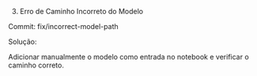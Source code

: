 3. Erro de Caminho Incorreto do Modelo

Commit: fix/incorrect-model-path

Solução:

 Adicionar manualmente o modelo como entrada no notebook e verificar o caminho correto.